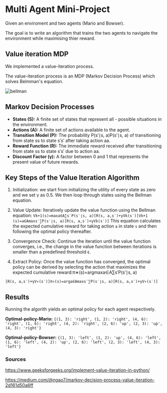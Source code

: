 # Multi Agent Mini-Project

Given an enviroment and two agents (Mario and Bowser).

The goal is to write an algorithm that trains the two agents to navigate the environment while maximising thier reward.


## Value iteration MDP
We implemented a value-iteration process.

The value-iteration process is an MDP (Markov Decision Process) which solves Belmman's equation.


![bellman](https://github.com/yochananscharf/mario-agents/assets/10595146/ee1ca209-788b-4bf7-a250-a3aad4a9090c)

 
 
## Markov Decision Processes
 
 - **States (S):** A finite set of states that represent all - possible situations in the environment.
- **Actions (A):** A finite set of actions available to the agent.
- **Transition Model (P):** The probability P(s′∣s, a)P(s′∣s, a) of transitioning from state ss to state s′s′ after taking action aa.
- **Reward Function (R):** The immediate reward received after transitioning from state ss to state s′s′ due to action aa.
- **Discount Factor (γ):** A factor between 0 and 1 that represents the present value of future rewards.
 
 
 
 ## Key Steps of the Value Iteration Algorithm
 
 
 1. Initialization: we start from initializing the utility of every state as zero and we set γ as 0.5. We then loop through states using the Bellman equation.

 2. Value Update: Iteratively update the value function using the Bellman equation: `Vk+1(s)=max⁡a∈A∑s′P(s′∣s, a)[R(s, a,s′)+γVk(s′)]Vk+1​(s)=a∈Amax​s′∑​P(s′∣s, a)[R(s, a,s′)+γVk​(s′)]` This equation calculates the expected cumulative reward for taking action `a` in state `s` and then following the optimal policy thereafter.
 3. Convergence Check: Continue the iteration until the value function converges, i.e., the change in the value function between iterations is smaller than a predefined threshold ϵ.
 4. Extract Policy: Once the value function has converged, the optimal policy can be derived by selecting the action that maximizes the expected cumulative reward:π∗(s)=arg⁡max⁡a∈A∑s′P(s′∣s, a)
 
 `[R(s, a,s′)+γV∗(s′)]π∗(s)=arga∈Amax​s′∑​P(s′∣s, a)[R(s, a,s′)+γV∗(s′)]`
 
 ## Results
 
 Running the algorith yields an optimal policy for each agent respectively.
 
**Optimal-policy-Mario:** `{(1, 3): 'right', (1, 2): 'right', (4, 6): 'right', (1, 6): 'right', (4, 2): 'right', (2, 6): 'up', (2, 3): 'up', (4, 3): 'right'}`

**Optimal-policy-Bowser:** `{(1, 3): 'left', (1, 2): 'up', (4, 6): 'left', (1, 6): 'left', (4, 2): 'up', (2, 6): 'left', (2, 3): 'left', (4, 3): 'left'}`
 
 ### Sources
 
https://www.geeksforgeeks.org/implement-value-iteration-in-python/

https://medium.com/@ngao7/markov-decision-process-value-iteration-2d161d50a6ff

